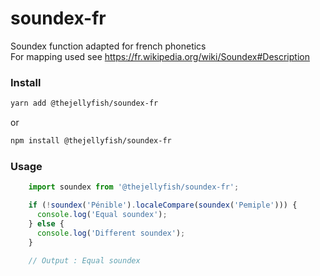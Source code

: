 # soundex-fr
Soundex function adapted for french phonetics   
For mapping used see https://fr.wikipedia.org/wiki/Soundex#Description  


### Install
```bash
yarn add @thejellyfish/soundex-fr
```
or
```bash
npm install @thejellyfish/soundex-fr
```
### Usage
```javascript
    import soundex from '@thejellyfish/soundex-fr';

    if (!soundex('Pénible').localeCompare(soundex('Pemiple'))) {
      console.log('Equal soundex');
    } else {
      console.log('Different soundex');
    }
    
    // Output : Equal soundex
```
